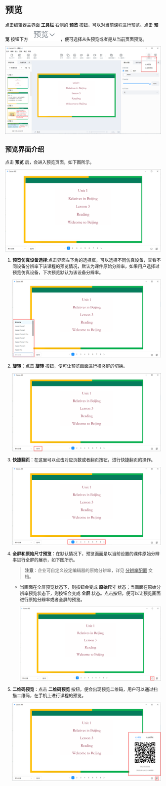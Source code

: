 # 预览

点击编辑器主界面 **工具栏** 右侧的 **预览** 按钮，可以对当前课程进行预览。点击 **预览** 按钮下方 ![点击区域](img/selectedpreview1.png)，便可选择从头预览或者是从当前页面预览。

![预览方式选择](img/selectedpreview2.png)

## 预览界面介绍

点击 **预览** 后，会进入预览页面，如下图所示。

![预览界面](../../img/Preview.png)

1. **预览仿真设备选择**:点击界面左下角的选择框，可以选择不同仿真设备，查看不同设备分辨率下该课程的预览情况，默认为课件原始分辨率，如果用户选择过预览仿真设备，下次预览默认为该设备分辨率。

    ![预览仿真设备选择](img/resolution.png)

2. **旋转**：点击 **旋转** 按钮，便可让预览画面进行横竖屏的切换。

    ![旋转](img/rotate.png)

3. **快捷翻页**：在这里可以点击对应页数或者翻页按钮，进行快捷翻页的操作。

    ![快捷翻页](img/pageturning.png)

4. **全屏和原始尺寸预览**：在默认情况下，预览画面是以当前设置的课件原始分辨率进行全屏的展示，如下图所示。

    > **注意**：企业可自定义设定编辑器的原始分辨率，详见 [分辨率配置](../../developer/configure/resolution/index.md) 文档。

    - 当画面在全屏预览状态下，则按钮会变成 **原始尺寸** 状态；当画面在原始分辨率预览状态下，则按钮会变成 **全屏** 状态。点击按钮，便可以让预览画面进行原始分辨率或者全屏的预览。

        ![全屏或原始分辨率预览](img/fullscreen.png)

5. **二维码预览**：点击 **二维码预览** 按钮，便会出现预览二维码，用户可以通过扫描二维码，在手机上进行课程的预览。

    ![二维码预览](img/QRcode.png)
